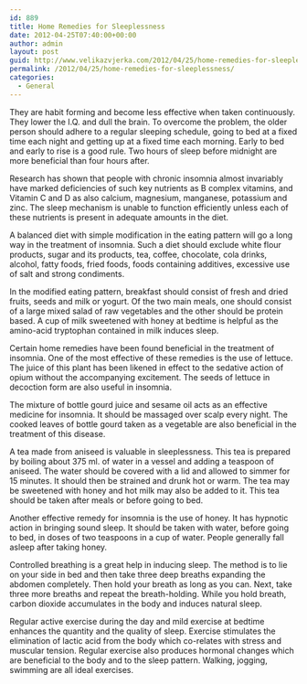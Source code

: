 ```yaml
---
id: 889
title: Home Remedies for Sleeplessness
date: 2012-04-25T07:40:00+00:00
author: admin
layout: post
guid: http://www.velikazvjerka.com/2012/04/25/home-remedies-for-sleeplessness/
permalink: /2012/04/25/home-remedies-for-sleeplessness/
categories:
  - General
---
```

They are habit forming and become less effective when taken continuously. They lower the I.Q. and dull the brain. To overcome the problem, the older person should adhere to a regular sleeping schedule, going to bed at a fixed time each night and getting up at a fixed time each morning. Early to bed and early to rise is a good rule. Two hours of sleep before midnight are more beneficial than four hours after.

Research has shown that people with chronic insomnia almost invariably have marked deficiencies of such key nutrients as B complex vitamins, and Vitamin C and D as also calcium, magnesium, manganese, potassium and zinc. The sleep mechanism is unable to function efficiently unless each of these nutrients is present in adequate amounts in the diet.

A balanced diet with simple modification in the eating pattern will go a long way in the treatment of insomnia. Such a diet should exclude white flour products, sugar and its products, tea, coffee, chocolate, cola drinks, alcohol, fatty foods, fried foods, foods containing additives, excessive use of salt and strong condiments.

In the modified eating pattern, breakfast should consist of fresh and dried fruits, seeds and milk or yogurt. Of the two main meals, one should consist of a large mixed salad of raw vegetables and the other should be protein based. A cup of milk sweetened with honey at bedtime is helpful as the amino-acid tryptophan contained in milk induces sleep.

Certain home remedies have been found beneficial in the treatment of insomnia. One of the most effective of these remedies is the use of lettuce. The juice of this plant has been likened in effect to the sedative action of opium without the accompanying excitement. The seeds of lettuce in decoction form are also useful in insomnia.

The mixture of bottle gourd juice and sesame oil acts as an effective medicine for insomnia. It should be massaged over scalp every night. The cooked leaves of bottle gourd taken as a vegetable are also beneficial in the treatment of this disease.
  
A tea made from aniseed is valuable in sleeplessness. This tea is prepared by boiling about 375 ml. of water in a vessel and adding a teaspoon of aniseed. The water should be covered with a lid and allowed to simmer for 15 minutes. It should then be strained and drunk hot or warm. The tea may be sweetened with honey and hot milk may also be added to it. This tea should be taken after meals or before going to bed.

Another effective remedy for insomnia is the use of honey. It has hypnotic action in bringing sound sleep. It should be taken with water, before going to bed, in doses of two teaspoons in a cup of water. People generally fall asleep after taking honey.
  
Controlled breathing is a great help in inducing sleep. The method is to lie on your side in bed and then take three deep breaths expanding the abdomen completely. Then hold your breath as long as you can. Next, take three more breaths and repeat the breath-holding. While you hold breath, carbon dioxide accumulates in the body and induces natural sleep.

Regular active exercise during the day and mild exercise at bedtime enhances the quantity and the quality of sleep. Exercise stimulates the elimination of lactic acid from the body which co-relates with stress and muscular tension. Regular exercise also produces hormonal changes which are beneficial to the body and to the sleep pattern. Walking, jogging, swimming are all ideal exercises.